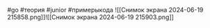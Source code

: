 #go #теория #junior #примерыкода 
![[Снимок экрана 2024-06-19 215858.png]]![[Снимок экрана 2024-06-19 215903.png]]